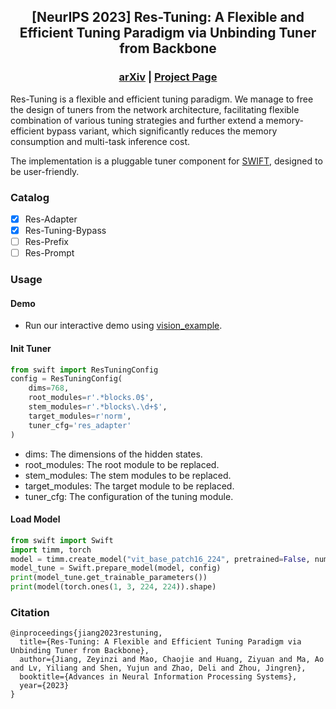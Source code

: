 <div align="center">

## [NeurIPS 2023] Res-Tuning: A Flexible and Efficient Tuning Paradigm via Unbinding Tuner from Backbone

### [arXiv](https://arxiv.org/abs/2310.19859)  |  [Project Page](https://res-tuning.github.io/)

</div>

Res-Tuning is a flexible and efficient tuning paradigm. We manage to free the design of tuners from the network architecture, facilitating flexible combination of various tuning strategies and further extend a memory-efficient bypass variant, which significantly reduces the memory consumption and multi-task inference cost.

The implementation is a pluggable tuner component for [SWIFT](https://github.com/modelscope/swift), designed to be user-friendly.

### Catalog

- [x] Res-Adapter
- [x] Res-Tuning-Bypass
- [ ] Res-Prefix
- [ ] Res-Prompt

### Usage

#### Demo
- Run our interactive demo using [vision_example](https://github.com/modelscope/swift/blob/main/examples/pytorch/cv/notebook/swift_vision.ipynb).

#### Init Tuner

```Python
from swift import ResTuningConfig
config = ResTuningConfig(
    dims=768,
    root_modules=r'.*blocks.0$',
    stem_modules=r'.*blocks\.\d+$',
    target_modules=r'norm',
    tuner_cfg='res_adapter'
)
```
- dims: The dimensions of the hidden states.
- root_modules: The root module to be replaced.
- stem_modules: The stem modules to be replaced.
- target_modules: The target module to be replaced.
- tuner_cfg: The configuration of the tuning module.

#### Load Model

```Python
from swift import Swift
import timm, torch
model = timm.create_model("vit_base_patch16_224", pretrained=False, num_classes=100)
model_tune = Swift.prepare_model(model, config)
print(model_tune.get_trainable_parameters())
print(model(torch.ones(1, 3, 224, 224)).shape)
```


### Citation
```
@inproceedings{jiang2023restuning,
  title={Res-Tuning: A Flexible and Efficient Tuning Paradigm via Unbinding Tuner from Backbone},
  author={Jiang, Zeyinzi and Mao, Chaojie and Huang, Ziyuan and Ma, Ao and Lv, Yiliang and Shen, Yujun and Zhao, Deli and Zhou, Jingren},
  booktitle={Advances in Neural Information Processing Systems},
  year={2023}
}
```
